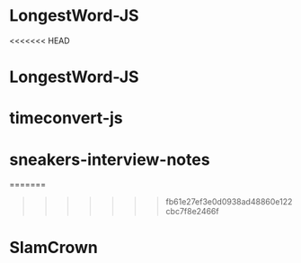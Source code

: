 # LongestWord-JS
<<<<<<< HEAD
# LongestWord-JS
# timeconvert-js
# sneakers-interview-notes
=======
>>>>>>> fb61e27ef3e0d0938ad48860e122cbc7f8e2466f
# SlamCrown
